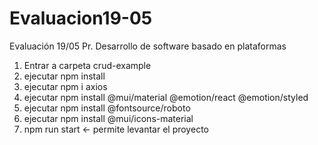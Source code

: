 # Evaluacion19-05
Evaluación 19/05 Pr. Desarrollo de software basado en plataformas

1. Entrar a carpeta crud-example
2. ejecutar npm install
3. ejecutar npm i axios
4. ejecutar npm install @mui/material @emotion/react @emotion/styled
5. ejecutar npm install @fontsource/roboto
6. ejecutar npm install @mui/icons-material
7. npm run start <- permite levantar el proyecto
